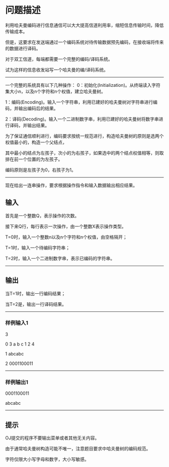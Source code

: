 # 问题描述

利用哈夫曼编码进行信息通信可以大大提高信道利用率，缩短信息传输时间，降低传输成本。

但是，这要求在发送端通过一个编码系统对待传输数据预先编码，在接收端将传来的数据进行译码。

对于双工信道，每端都需要一个完整的编码/译码系统。

试为这样的信息收发站写一个哈夫曼的编/译码系统。

---

一个完整的系统具有以下几种操作：
0：初始化(Initialization)。从终端读入字符集大小n，以及n个字符和n个权值，建立哈夫曼树。

1：编码(Encoding)。输入一个字符串，利用已建好的哈夫曼树对字符串进行编码，并输出编码后的结果。

2：译码(Decoding)。输入一个二进制数字串，利用已建好的哈夫曼树将数字串进行译码，并输出结果。

为了保证通信顺利进行，编码要求按统一规范进行，构造哈夫曼树的原则是选两个权值最小的，构造一个父结点，

其中最小的结点为左孩子，次小的为右孩子，如果选中的两个结点权值相等，则取排在前一个位置的为左孩子。

编码原则是左孩子为0，右孩子为1。

---

现在给出一连串操作，要求根据操作指令和输入数据输出相应结果。
## 输入

首先是一个整数Q，表示操作的次数。

接下来Q行，每行表示一次操作，由一个整数X表示操作类型。

T=0时，输入一个整数n以及n个字符和n个权值，由空格隔开；

T=1时，输入一个待编码字符串；

T=2时，输入一个二进制数字串，表示已编码的字符串。

---
## 输出

当T=1时，输出一行编码结果；

当T=2是，输出一行译码结果。

---

### 样例输入1
3

0 3 a b c 1 2 4

1 abcabc

2 0001100011

---

### 样例输出1

0001100011

abcabc

---

## 提示

OJ提交的程序不要输出菜单或者其他无关内容。

由于通常哈夫曼树构造可能不唯一，注意题目要求中哈夫曼树的编码规范。

字符仅限大小写字母和数字，大小写敏感。
